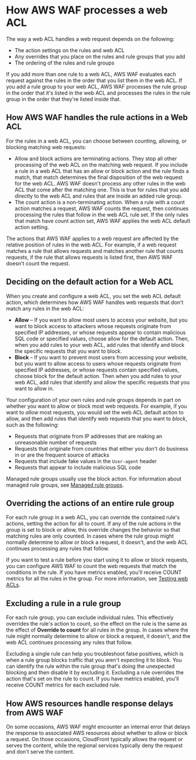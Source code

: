 # How AWS WAF processes a web ACL<a name="web-acl-processing"></a>

The way a web ACL handles a web request depends on the following: 
+ The action settings on the rules and web ACL
+ Any overrides that you place on the rules and rule groups that you add
+ The ordering of the rules and rule groups

If you add more than one rule to a web ACL, AWS WAF evaluates each request against the rules in the order that you list them in the web ACL\. If you add a rule group to your web ACL, AWS WAF processes the rule group in the order that it's listed in the web ACL and processes the rules in the rule group in the order that they're listed inside that\. 

## How AWS WAF handles the rule actions in a Web ACL<a name="web-acl-rule-actions"></a>

For the rules in a web ACL, you can choose between counting, allowing, or blocking matching web requests: 
+ Allow and block actions are terminating actions\. They stop all other processing of the web ACL on the matching web request\. If you include a rule in a web ACL that has an allow or block action and the rule finds a match, that match determines the final disposition of the web request for the web ACL\. AWS WAF doesn't process any other rules in the web ACL that come after the matching one\. This is true for rules that you add directly to the web ACL and rules that are inside an added rule group\. 
+ The count action is a non\-terminating action\. When a rule with a count action matches a request, AWS WAF counts the request, then continues processing the rules that follow in the web ACL rule set\. If the only rules that match have count action set, AWS WAF applies the web ACL default action setting\. 

The actions that AWS WAF applies to a web request are affected by the relative position of rules in the web ACL\. For example, if a web request matches a rule that allows requests and matches another rule that counts requests, if the rule that allows requests is listed first, then AWS WAF doesn't count the request\. 

## Deciding on the default action for a Web ACL<a name="web-acl-default-action"></a>

When you create and configure a web ACL, you set the web ACL default action, which determines how AWS WAF handles web requests that don't match any rules in the web ACL: 
+ **Allow** – If you want to allow most users to access your website, but you want to block access to attackers whose requests originate from specified IP addresses, or whose requests appear to contain malicious SQL code or specified values, choose allow for the default action\. Then, when you add rules to your web ACL, add rules that identify and block the specific requests that you want to block\.
+ **Block** – If you want to prevent most users from accessing your website, but you want to allow access to users whose requests originate from specified IP addresses, or whose requests contain specified values, choose block for the default action\. Then when you add rules to your web ACL, add rules that identify and allow the specific requests that you want to allow in\. 

Your configuration of your own rules and rule groups depends in part on whether you want to allow or block most web requests\. For example, if you want to *allow* most requests, you would set the web ACL default action to allow, and then add rules that identify web requests that you want to *block*, such as the following:
+ Requests that originate from IP addresses that are making an unreasonable number of requests
+ Requests that originate from countries that either you don't do business in or are the frequent source of attacks
+ Requests that include fake values in the `User-agent` header
+ Requests that appear to include malicious SQL code

Managed rule groups usually use the block action\. For information about managed rule groups, see [Managed rule groups](waf-managed-rule-groups.md)\.

## Overriding the actions of an entire rule group<a name="web-acl-override-actions"></a>

For each rule group in a web ACL, you can override the contained rule's actions, setting the action for all to count\. If any of the rule actions in the group is set to block or allow, this override changes the behavior so that matching rules are only counted\. In cases where the rule group might normally determine to allow or block a request, it doesn't, and the web ACL continues processing any rules that follow\. 

If you want to test a rule before you start using it to allow or block requests, you can configure AWS WAF to count the web requests that match the conditions in the rule\. If you have metrics enabled, you'll receive COUNT metrics for all the rules in the group\. For more information, see [Testing web ACLs](web-acl-testing.md)\.

## Excluding a rule in a rule group<a name="rule-group-rule-exclusion"></a>

For each rule group, you can exclude individual rules\. This effectively overrides the rule's action to count, so the effect on the rule is the same as the effect of **Override to count** for all rules in the group\. In cases where the rule might normally determine to allow or block a request, it doesn't, and the web ACL continues processing any rules that follow\.

Excluding a single rule can help you troubleshoot false positives, which is when a rule group blocks traffic that you aren't expecting it to block\. You can identify the rule within the rule group that's doing the unexpected blocking and then disable it by excluding it\. Excluding a rule overrides the action that's set on the rule to count\. If you have metrics enabled, you'll receive COUNT metrics for each excluded rule\.

## How AWS resources handle response delays from AWS WAF<a name="web-acl-processing-resource-default"></a>

On some occasions, AWS WAF might encounter an internal error that delays the response to associated AWS resources about whether to allow or block a request\. On those occasions, CloudFront typically allows the request or serves the content, while the regional services typically deny the request and don't serve the content\.